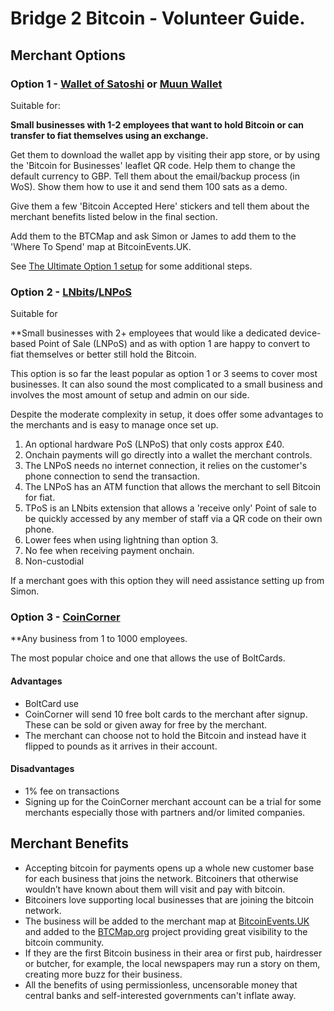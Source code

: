 # Bridge 2 Bitcoin - Volunteer Guide. 

## Merchant Options 

### Option 1 - [Wallet of Satoshi](https://www.walletofsatoshi.com/) or [Muun Wallet](https://muun.com/)

Suitable for:

**Small businesses with 1-2 employees that want to hold Bitcoin or can transfer to fiat themselves using an exchange.** 

Get them to download the wallet app by visiting their app store, or by using the 'Bitcoin for Businesses' leaflet QR code. Help them to change the default currency to GBP. Tell them about the email/backup process (in WoS). Show them how to use it and send them 100 sats as a demo.

Give them a few 'Bitcoin Accepted Here' stickers and tell them about the merchant benefits listed below in the final section.

Add them to the BTCMap and ask Simon or James to add them to the 'Where To Spend' map at BitcoinEvents.UK.

See [The Ultimate Option 1 setup](https://github.com/Hodl-Solo/Bridge2Bitcoin-Volunteers/blob/main/Option1Ultimatesetup.md) for some additional steps.

### Option 2 - [LNbits](https://lnbits.com/)/[LNPoS](https://github.com/lnbits/LNPoS)

Suitable for

**Small businesses with 2+ employees that would like a dedicated device-based Point of Sale (LNPoS) and as with option 1 are happy to convert to fiat themselves or better still hold the Bitcoin.

This option is so far the least popular as option 1 or 3 seems to cover most businesses. It can also sound the most complicated to a small business and involves the most amount of setup and admin on our side.

Despite the moderate complexity in setup, it does offer some advantages to the merchants and is easy to manage once set up.

1. An optional hardware PoS (LNPoS) that only costs approx £40.
2. Onchain payments will go directly into a wallet the merchant controls.
3. The LNPoS needs no internet connection, it relies on the customer's phone connection to send the transaction.
4. The LNPoS has an ATM function that allows the merchant to sell Bitcoin for fiat.
5. TPoS is an LNbits extension that allows a 'receive only' Point of sale to be quickly accessed by any member of staff via a QR code on their own phone.
6. Lower fees when using lightning than option 3.
7. No fee when receiving payment onchain.
8. Non-custodial

If a merchant goes with this option they will need assistance setting up from Simon.


### Option 3 - [CoinCorner](https://www.coincorner.com/)

**Any business from 1 to 1000 employees.

The most popular choice and one that allows the use of BoltCards.

#### Advantages

- BoltCard use
- CoinCorner will send 10 free bolt cards to the merchant after signup. These can be sold or given away for free by the merchant.
- The merchant can choose not to hold the Bitcoin and instead have it flipped to pounds as it arrives in their account.

#### Disadvantages

- 1% fee on transactions
- Signing up for the CoinCorner merchant account can be a trial for some merchants especially those with partners and/or limited companies.


## Merchant Benefits

- Accepting bitcoin for payments opens up a whole new customer base for each business that joins the network. Bitcoiners that otherwise wouldn’t have known about them will visit and pay with bitcoin.
- Bitcoiners love supporting local businesses that are joining the bitcoin network.
- The business will be added to the merchant map at [BitcoinEvents.UK](https://bitcoinevents.uk/spending/) and added to the [BTCMap.org](https://btcmap.org/) project providing great visibility to the bitcoin community.
- If they are the first Bitcoin business in their area or first pub, hairdresser or butcher, for example, the local newspapers may run a story on them, creating more buzz for their business.
- All the benefits of using permissionless, uncensorable money that central banks and self-interested governments can't inflate away.
